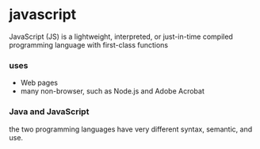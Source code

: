 # javascript 
JavaScript (JS) is a lightweight, interpreted, or just-in-time compiled programming language with first-class functions 
### uses 
- Web pages
-  many non-browser, such as Node.js and Adobe Acrobat
### Java and JavaScript
the two programming languages have very different syntax, semantic, and use.